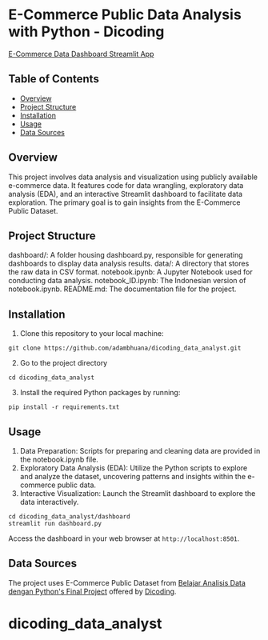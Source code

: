 # E-Commerce Public Data Analysis with Python - Dicoding

[E-Commerce Data Dashboard Streamlit App](https://dicodingdataanalyst-4fmxicrdftqvusvu9ourtg.streamlit.app/)

## Table of Contents
- [Overview](#overview)
- [Project Structure](#project-structure)
- [Installation](#installation)
- [Usage](#usage)
- [Data Sources](#data-sources)

## Overview
This project involves data analysis and visualization using publicly available e-commerce data. It features code for data wrangling, exploratory data analysis (EDA), and an interactive Streamlit dashboard to facilitate data exploration. The primary goal is to gain insights from the E-Commerce Public Dataset.

## Project Structure
dashboard/: A folder housing dashboard.py, responsible for generating dashboards to display data analysis results.
data/: A directory that stores the raw data in CSV format.
notebook.ipynb: A Jupyter Notebook used for conducting data analysis.
notebook_ID.ipynb: The Indonesian version of notebook.ipynb.
README.md: The documentation file for the project.

## Installation
1. Clone this repository to your local machine:
```
git clone https://github.com/adambhuana/dicoding_data_analyst.git
```
2. Go to the project directory
```
cd dicoding_data_analyst
```
3. Install the required Python packages by running:
```
pip install -r requirements.txt
```

## Usage
1. Data Preparation: Scripts for preparing and cleaning data are provided in the notebook.ipynb file.
2. Exploratory Data Analysis (EDA): Utilize the Python scripts to explore and analyze the dataset, uncovering patterns and insights within the e-commerce public data.
3. Interactive Visualization: Launch the Streamlit dashboard to explore the data interactively.

```
cd dicoding_data_analyst/dashboard
streamlit run dashboard.py
```
Access the dashboard in your web browser at `http://localhost:8501`.

## Data Sources
The project uses E-Commerce Public Dataset from [Belajar Analisis Data dengan Python's Final Project](https://drive.google.com/file/d/1MsAjPM7oKtVfJL_wRp1qmCajtSG1mdcK/view) offered by [Dicoding](https://www.dicoding.com/).
# dicoding_data_analyst
